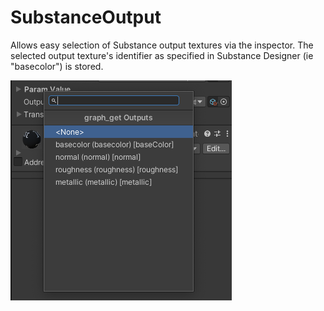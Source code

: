 # SubstanceOutput
Allows easy selection of Substance output textures via the inspector. The selected output texture's identifier as specified in Substance Designer (ie "basecolor") is stored.

<picture>
  <img alt="SubstanceOutput search window" src="/docs/img/Inspectors/SubstanceOutput01.png" width="354" height="352">
</picture>